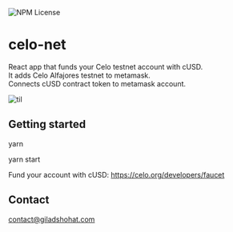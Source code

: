 ![NPM License](https://img.shields.io/npm/l/gcrypto)


# celo-net
React app that funds your Celo testnet account with cUSD.  
It adds Celo Alfajores testnet to metamask.  
Connects cUSD contract token to metamask account.

![til](./src/record.gif)

## Getting started
yarn

yarn start

Fund your account with cUSD:
https://celo.org/developers/faucet

## Contact
contact@giladshohat.com
